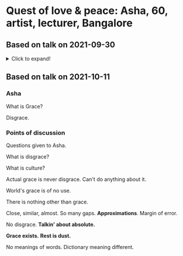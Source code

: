 # Quest of love & peace: Asha, 60, artist, lecturer, Bangalore

## Based on talk on 2021-09-30

<details markdown='1'><summary>Click to expand!</summary>

### Loneliness

#### Asha
 1.  Social beings. 
 2. Being lonely may seem neurotic. 
 3. Confusion by reading different gurus. 
 
####  Significant Points
 3. What is **us** in practicality? 
 4. What people say, books also say that. 
 5. What is own definition of self. What is my being. Not to impress others. Not to speak on stage. 
 6. Jataka katha
 7.  Shrimadbhagawatam: Mother, father, wife, children, river, fish, insects, fire, air, etc ownership. After thinking too much that's the only question who's body it is? 
 8. Own definition to be defined by ownself. 
 9. Famous institution. Big Prof. Son had mental problem. Power placement. What we know and what we understand is the most important. Son big in size. Pathetic to watch son. Could be IQ question too. If someone would ask would you want to be son of that guy? He is what he does not know. He is asking 50/-, 10/-. We can't scold him. 
10. Basis of any question meaning: हमारी क्या अस्मिता है? Asmita means identity in Sanskrit. अहम् कः? 
11. If question of identity is settled then other questions are also settled. 
12. Dhyan beech mazaar mein. Popular quote.
13. Level mismatching. Sometimes can be deliberate. 
14. We live in own consciousness. 
15. Difference between success and happiness. 
16. Bangalore is place of success. Why is it suicide capital? EQ problem. 
17. Suicide was not due to failure in big institutions like IIT. Identity issue. Question of identity biggest? Ego. 
18. What am I seeing? What is my world? 
19. Are you at peace with yourself or not? 
20. Identity crisis. The moment you know what you're then you're at peace with yourself. 
21. Cannot know identity by reading books. Cannot jump that way. 
22. Blissful state. No dependence.
23. Both extremes are bad. One is no dialogue. Other is start talking to walls. Etc. 
24. Difference between BhagavadGita and Shrimadbhagawatam. 
25. Knowledge and peace are not same. Veda Vyasa story at banks of River Saraswati. 
26. Paramhansa. Understands Maya and Truth difference. Kaakvishtha. The moment you know divine then there's nothing except it. 
27. Navdhabhakti. 9-fold devotion. Then Shrimadbhagawatam was written.  Shukdeva narrated. Exposition of Bhakti. 18000 verses. Bhagavat Puran. 12 cantos/Skandh. Ekadash Skandh. Eknathi Bhagavat Maharashtra. 
28. Pingla Vaishya story. Dejection and desperation. Asha hi paramamdukham. Nairashyam hi paramamsukham.  Karm phal bandhan. Nairashyam. Detached. Easier said than done. Many kathayein like this in Bhagavat. Similar emotions with all. 
29. Mahabharata. Conflict between society and divine. 
30. Shrimadbhagawatam.
31. Titikshu Brahman ki katha. 
32. Take out the important points out of kathas. 
33. Distress -> Disenchantment -> Gyan Agni prajvalit
34. Identity in dream is different. 
35. Relativity. How does it matter? Intellectualism. **Tark ke vitark**. Problem with intellectualism. Read less. Don't get involved with intellectualism. What have you understood? Live in it. **Introspection and self reflection**. Difference between introspection (totally internal) and self reflection (relates to relation with world). 
36. Definitions of terms before essay writing. 
37. Write about journey. 
38. Vidya ki parakashtha. Vinay ki parakashtha. 
39. Scientific language. Mathematical. How come too much knowledge in Sanskrit? Hindi is varnsankar. Hybrid. Compromise. 
40. Can't call vikriti as navachar. 
41. Panini standardization. 
42. Objective analysis of Sanskrit. 
43. 7.2 million Sanskrit manuscripts still left. Sharda lipi. Kashmir. 13-14 know it. Brahmi lipi. 
44. **Sanskrit as core in understanding.** 
45. **Cannot ignore Sanskrit.**
46. "Got direction after talking." What direction? 
47. Anvaya Padchhed is not interpretation. 
48. No one can translate. 
49. Organizations like Iskcon. Has direction. Has agenda. 
50. "One fine day." Told by Asha. 
51. **If not me then who. If not now then when.** 

#### Actionable Points

1. Write love letters to ownself. Have dialogue with ownself.
2. Eknathi Bhagavat. Maharashtra. Shrimadbhagawatam. Read Shrimadbhagawatam completely. Read like a novel only. Gitapress. Only Hindi. Sanskrit/Hindi both. 
3. Ekadash Skandh. 
4. Anvaya Padchhed Gitapress

</details>

## Based on talk on 2021-10-11

### Asha 

What is Grace? 

Disgrace. 

### Points of discussion

Questions given to Asha. 

What is disgrace? 

What is culture? 

Actual grace is never disgrace. 
Can't do anything about it. 

World's grace is of no use. 

There is nothing other than grace. 

Close, similar, almost. So many gaps. **Approximations**. Margin of error. 

No disgrace. 
**Talkin' about absolute.** 

**Grace exists.** 
**Rest is dust.**

No meanings of words. Dictionary meaning different. 




